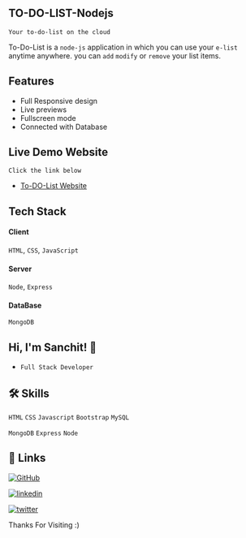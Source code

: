 
## TO-DO-LIST-Nodejs

`Your to-do-list on the cloud`

To-Do-List is a `node-js` application in which you can use your `e-list` anytime anywhere. you can `add` `modify` or `remove` your list items.

## Features

- Full Responsive design 
- Live previews
- Fullscreen mode
- Connected with Database

## Live Demo Website    

`Click the link below`
 - [To-DO-List Website](https://cryptic-stream-51606.herokuapp.com/)


## Tech Stack

#### Client 
 `HTML`, `CSS`, `JavaScript`
#### Server
`Node`, `Express`
#### DataBase
`MongoDB`

## Hi, I'm Sanchit! 👋

- `Full Stack Developer`


## 🛠 Skills


`HTML` `CSS` `Javascript` `Bootstrap` `MySQL`

 `MongoDB` `Express` `Node` 

## 🔗 Links
[![GitHub](https://img.shields.io/badge/GitHub-000?style=for-the-badge&logo=GitHub&logoColor=white)](https://github.com/Sanchitraghu)

[![linkedin](https://img.shields.io/badge/linkedin-0A66C2?style=for-the-badge&logo=linkedin&logoColor=white)](https://www.linkedin.com/in/sanchit-raghuwanshi/)

[![twitter](https://img.shields.io/badge/twitter-1DA1F2?style=for-the-badge&logo=twitter&logoColor=white)](https://twitter.com/SanchitRaghuwa3)

Thanks For Visiting :)
